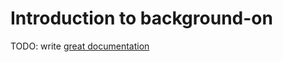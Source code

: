 # Introduction to background-on

TODO: write [great documentation](http://jacobian.org/writing/great-documentation/what-to-write/)
